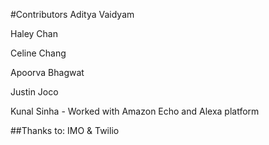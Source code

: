 #Contributors
Aditya Vaidyam

Haley Chan

Celine Chang

Apoorva Bhagwat

Justin Joco

Kunal Sinha - Worked with Amazon Echo and Alexa platform

##Thanks to:
IMO & Twilio

